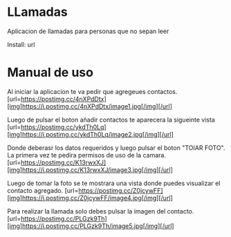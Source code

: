 # LLamadas
Aplicacion de llamadas para personas que no sepan leer

Install: url

# Manual de uso
Al iniciar la aplicacion te va pedir que  agregeues contactos.
[url=https://postimg.cc/4nXPdDtx][img]https://i.postimg.cc/4nXPdDtx/image1.jpg[/img][/url]

Luego de pulsar el boton añadir contactos te aparecera la sigueinte vista
[url=https://postimg.cc/ykdTh0Lq][img]https://i.postimg.cc/ykdTh0Lq/image2.jpg[/img][/url]

Donde deberasr los datos requeridos y luego pulsar el boton "TOIAR FOTO". La primera vez te pedira permisos de uso de la camara.
[url=https://postimg.cc/K13rwxXJ][img]https://i.postimg.cc/K13rwxXJ/image3.jpg[/img][/url]

Luego de tomar la foto se te mostrara una vista donde puedes visualizar el contacto agregado.
[url=https://postimg.cc/Z0jcywFF][img]https://i.postimg.cc/Z0jcywFF/image4.jpg[/img][/url]

Para realizar la llamada solo debes pulsar la imagen del contacto.
[url=https://postimg.cc/PLGzk9Th][img]https://i.postimg.cc/PLGzk9Th/image5.jpg[/img][/url]

